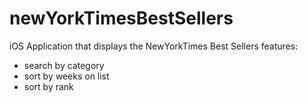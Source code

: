 # newYorkTimesBestSellers
iOS Application that displays the NewYorkTimes Best Sellers
features:
  - search by category
  - sort by weeks on list
  - sort by rank
